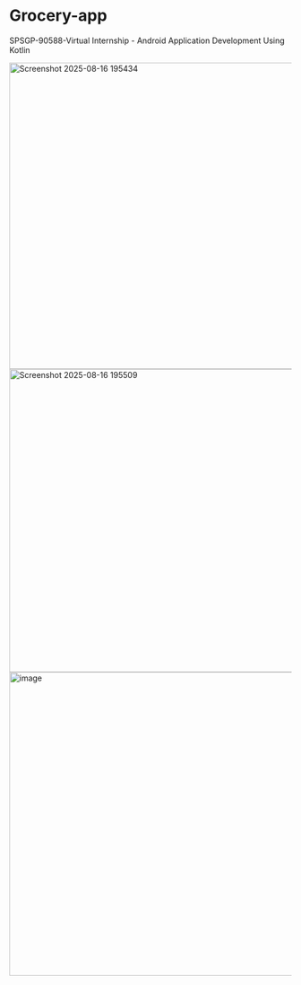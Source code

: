 # Grocery-app

SPSGP-90588-Virtual Internship - Android Application Development Using Kotlin

<img width="960" height="546" alt="Screenshot 2025-08-16 195434" src="https://github.com/user-attachments/assets/4e0990b9-1367-4b97-b3fe-8a671af38f36" />

<img width="962" height="540" alt="Screenshot 2025-08-16 195509" src="https://github.com/user-attachments/assets/7663a5e0-f785-4201-8f59-36d5fe68d8d4" />

<img width="964" height="541" alt="image" src="https://github.com/user-attachments/assets/259314c0-fb29-4d20-aba8-02b179dd822e" />
